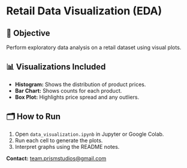 
# Retail Data Visualization (EDA)

## 📌 Objective
Perform exploratory data analysis on a retail dataset using visual plots.

## 📊 Visualizations Included
- **Histogram:** Shows the distribution of product prices.
- **Bar Chart:** Shows counts for each product.
- **Box Plot:** Highlights price spread and any outliers.

## 🗂️ How to Run
1. Open `data_visualization.ipynb` in Jupyter or Google Colab.
2. Run each cell to generate the plots.
3. Interpret graphs using the README notes.

**Contact:** team.prismstudios@gmail.com
